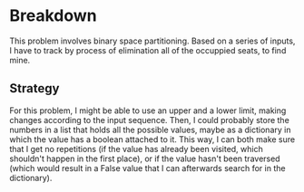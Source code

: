# Breakdown

This problem involves binary space partitioning. Based on a series of inputs, I have to track by process of elimination all of the occuppied seats, to find mine.

## Strategy

For this problem, I might be able to use an upper and a lower limit, making changes according to the input sequence. Then, I could probably store the numbers in a list that holds all the possible values, maybe as a dictionary in which the value has a boolean attached to it. This way, I can both make sure that I get no repetitions (if the value has already been visited, which shouldn't happen in the first place), or if the value hasn't been traversed (which would result in a False value that I can afterwards search for in the dictionary).
